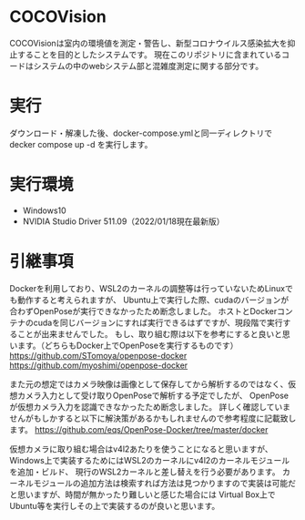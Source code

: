 # COCOVision
COCOVisionは室内の環境値を測定・警告し、新型コロナウイルス感染拡大を抑止することを目的としたシステムです。
現在このリポジトリに含まれているコードはシステムの中のwebシステム部と混雑度測定に関する部分です。

# 実行
ダウンロード・解凍した後、docker-compose.ymlと同一ディレクトリで decker compose up -d を実行します。

# 実行環境
* Windows10
* NVIDIA Studio Driver 511.09（2022/01/18現在最新版）


# 引継事項
Dockerを利用しており、WSL2のカーネルの調整等は行っていないためLinuxでも動作すると考えられますが、
Ubuntu上で実行した際、cudaのバージョンが合わずOpenPoseが実行できなかったため断念しました。
ホストとDockerコンテナのcudaを同じバージョンにすれば実行できるはずですが、現段階で実行することが出来ませんでした。
もし、取り組む際は以下を参考にすると良いと思います。（どちらもDocker上でOpenPoseを実行するものです）
https://github.com/STomoya/openpose-docker
https://github.com/myoshimi/openpose-docker

また元の想定ではカメラ映像は画像として保存してから解析するのではなく、仮想カメラ入力として受け取りOpenPoseで解析する予定でしたが、
OpenPoseが仮想カメラ入力を認識できなかったため断念しました。
詳しく確認していませんがもしかすると以下に解決策があるかもしれませんので参考程度に記載致します。
https://github.com/eqs/OpenPose-Docker/tree/master/docker

仮想カメラに取り組む場合はv4l2あたりを使うことになると思いますが、
Windows上で実装するためにはWSL2のカーネルにv4l2のカーネルモジュールを追加・ビルド、
現行のWSL2カーネルと差し替えを行う必要があります。
カーネルモジュールの追加方法は検索すれば方法は見つかりますので実装は可能だと思いますが、時間が無かったり難しいと感じた場合には
Virtual Box上でUbuntu等を実行しその上で実装するのが良いと思います。

